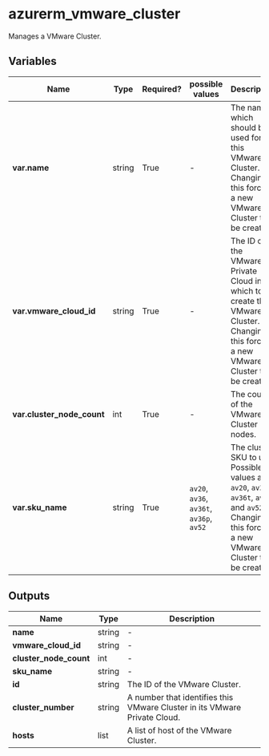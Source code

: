 # azurerm_vmware_cluster

Manages a VMware Cluster.

## Variables

| Name | Type | Required? |  possible values |  Description |
| ---- | ---- | --------- |  ----------- | ----------- |
| **var.name** | string | True | -  |  The name which should be used for this VMware Cluster. Changing this forces a new VMware Cluster to be created. | 
| **var.vmware_cloud_id** | string | True | -  |  The ID of the VMware Private Cloud in which to create this VMware Cluster. Changing this forces a new VMware Cluster to be created. | 
| **var.cluster_node_count** | int | True | -  |  The count of the VMware Cluster nodes. | 
| **var.sku_name** | string | True | `av20`, `av36`, `av36t`, `av36p`, `av52`  |  The cluster SKU to use. Possible values are `av20`, `av36`, `av36t`, `av36p` and `av52`. Changing this forces a new VMware Cluster to be created. | 



## Outputs

| Name | Type | Description |
| ---- | ---- | --------- | 
| **name** | string  | - | 
| **vmware_cloud_id** | string  | - | 
| **cluster_node_count** | int  | - | 
| **sku_name** | string  | - | 
| **id** | string  | The ID of the VMware Cluster. | 
| **cluster_number** | string  | A number that identifies this VMware Cluster in its VMware Private Cloud. | 
| **hosts** | list  | A list of host of the VMware Cluster. | 